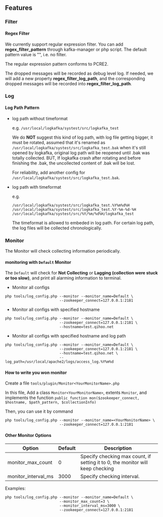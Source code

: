 ## Features

### <a name="Filter"></a>Filter

#### <a name="Regex Filter"></a>Regex Filter

  We currently support regular expression filter. You can add **regex\_filter\_pattern** through kafka-manager or php script. The default pattern value is "", i.e. no filter.

  The regular expression pattern conforms to PCRE2.

  The dropped messages will be recorded as debug level log. If needed, we will add a new property **regex\_filter\_log\_path**, and the corresponding dropped messages will be recorded into **regex\_filter\_log\_path**.

### <a name="Log"></a>Log

#### <a name="Log Path Pattern"></a>Log Path Pattern

* log path without timeformat
  
  e.g. `/usr/local/logkafka/systest/src/logkafka_test`

  We do **NOT** suggest this kind of log path, with log file getting bigger, it must be rotated, assumed that it's renamed as `/usr/local/logkafka/systest/src/logkafka_test.bak` when it's still opened by logkafka, original log path will be reopened until .bak was totally collected. BUT, If logkafka crash after rotating and before finishing the .bak, the uncollected content of .bak will be lost.
  
  For reliability, add another config for `/usr/local/logkafka/systest/src/logkafka_test.bak`.
  
* log path with timeformat

  e.g. 
  
  ```
  /usr/local/logkafka/systest/src/logkafka_test.%Y%m%d%H
  /usr/local/logkafka/systest/src/logkafka_test.%Y-%m-%d-%H
  /usr/local/logkafka/systest/src/%Y/%m/%d%H/logkafka_test
  ```
  
  The timeformat is allowed to embeded in log path. For certain log path, the log files will be collected chronologically.
  
### Monitor

The Monitor will check collecting information periodically.

#### monitoring with ```Default``` Monitor

The ```Default``` will check for **Not Collecting** or **Lagging (collection were stuck or too slow)**, and print all alarming information to terminal.

* Monitor all configs

```
php tools/log_config.php --monitor --monitor_name=Default \
                         --zookeeper_connect=127.0.0.1:2181
```

* Monitor all configs with specified hostname

```
php tools/log_config.php --monitor --monitor_name=Default \
                         --zookeeper_connect=127.0.0.1:2181 \
                         --hostname=test.qihoo.net
```

* Monitor all configs with specified hostname and log path

```
php tools/log_config.php --monitor --monitor_name=Default \
                         --zookeeper_connect=127.0.0.1:2181 \
                         --hostname=test.qihoo.net \
                         --log_path=/usr/local/apache2/logs/access_log.%Y%m%d
```

#### How to write you won monitor

Create a file ```tools/plugin/Monitor<YourMonitorName>.php```

In this file, Add a class ```Monitor<YourMonitorName>```, extents ```Monitor```, and implements the function ```public function mon($zookeeper_connect, $hostname, $path_pattern, $collectionInfo)```

Then, you can use it by command

```
php tools/log_config.php --monitor --monitor_name=<YourMonitorName> \
                         --zookeeper_connect=127.0.0.1:2181
```

#### Other Monitor Options

|   Option            |     Default      |    Description  |
|---------------------|------------------|-----------------|
| monitor_max_count   |        0         |  Specify checking max count, if setting it to 0, the monitor will keep checking |
| monitor_interval_ms |       3000       |  Specify checking interval.  |

Examples:

```
php tools/log_config.php --monitor --monitor_name=Default \
                         --monitor_max_count=3 \
                         --monitor_interval_ms=3000 \
                         --zookeeper_connect=127.0.0.1:2181
```






